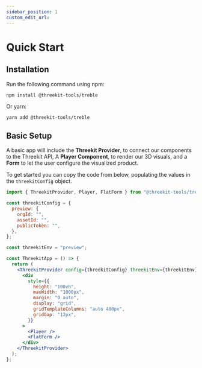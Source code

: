 ```yaml
---
sidebar_position: 1
custom_edit_url:
---
```


# Quick Start

## Installation

Run the following command using npm:

`npm install @threekit-tools/treble`

Or yarn:

`yarn add @threekit-tools/treble`

## Basic Setup

A basic app will include the **Threekit Provider**, to connect our components to the Threekit API, A **Player Component**, to render our 3D visuals, and a **Form** to let the user configure the visualized product.

To get started you can copy the code from below, populating the values in the `threekitConfig` object.

```jsx
import { ThreekitProvider, Player, FlatForm } from "@threekit-tools/treble";

const threekitConfig = {
  preview: {
    orgId: "",
    assetId: "",
    publicToken: "",
  },
};

const threekitEnv = "preview";

const ThreekitApp = () => {
  return (
    <ThreekitProvider config={threekitConfig} threekitEnv={threekitEnv}>
      <div
        style={{
          height: "100vh",
          maxWidth: "1000px",
          margin: "0 auto",
          display: "grid",
          gridTemplateColumns: "auto 400px",
          gridGap: "12px",
        }}
      >
        <Player />
        <FlatForm />
      </div>
    </ThreekitProvider>
  );
};
```
